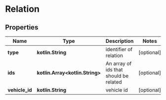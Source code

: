 
# Relation

## Properties
Name | Type | Description | Notes
------------ | ------------- | ------------- | -------------
**type** | **kotlin.String** | identifier of relation |  [optional]
**ids** | **kotlin.Array&lt;kotlin.String&gt;** | An array of ids that should be related |  [optional]
**vehicle_id** | **kotlin.String** | vehicle id |  [optional]



